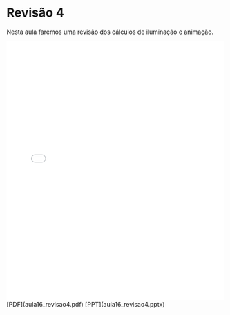 # Revisão 4

Nesta aula faremos uma revisão dos cálculos de iluminação e animação.

<embed height="600" src="aula16_revisao4.pdf" type="application/pdf" width="100%">
[PDF](aula16_revisao4.pdf)
[PPT](aula16_revisao4.pptx)
